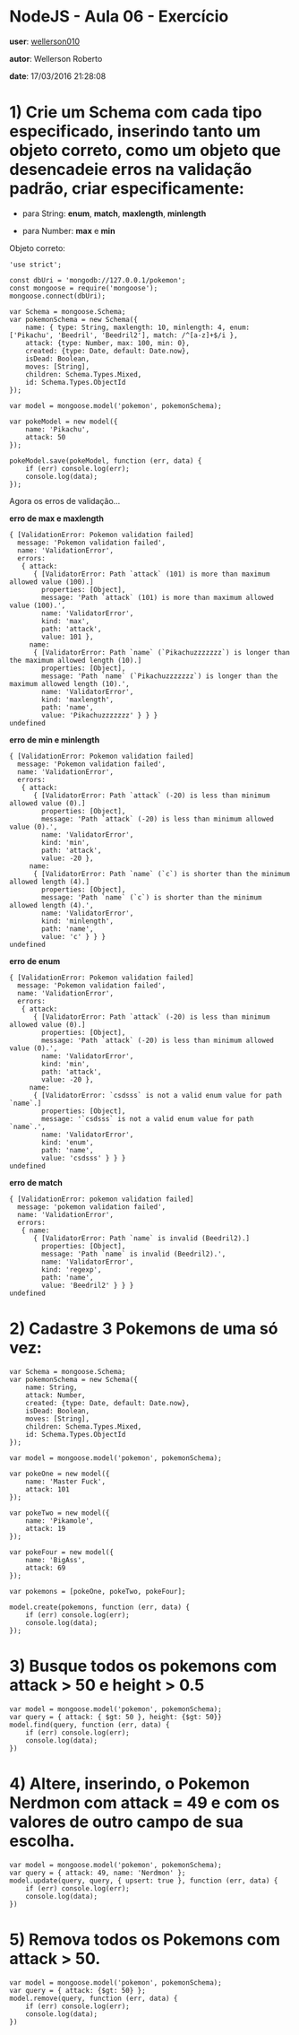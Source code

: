 # NodeJS - Aula 06 - Exercício
**user**: [wellerson010](https://github.com/wellerson010)

**autor**: Wellerson Roberto

**date**: 17/03/2016 21:28:08

# 1) Crie um Schema com cada tipo especificado, inserindo tanto um objeto correto, como um objeto que desencadeie erros na validação padrão, criar especificamente:

- para String: **enum**, **match**, **maxlength**, **minlength**

- para Number: **max** e **min**

Objeto correto:
```
'use strict';

const dbUri = 'mongodb://127.0.0.1/pokemon';
const mongoose = require('mongoose');
mongoose.connect(dbUri);

var Schema = mongoose.Schema;
var pokemonSchema = new Schema({
    name: { type: String, maxlength: 10, minlength: 4, enum: ['Pikachu', 'Beedril', 'Beedril2'], match: /^[a-z]+$/i },
    attack: {type: Number, max: 100, min: 0},
    created: {type: Date, default: Date.now},
    isDead: Boolean,
    moves: [String],
    children: Schema.Types.Mixed,
    id: Schema.Types.ObjectId
});

var model = mongoose.model('pokemon', pokemonSchema);

var pokeModel = new model({
    name: 'Pikachu',
    attack: 50
});

pokeModel.save(pokeModel, function (err, data) {
    if (err) console.log(err);
    console.log(data);
});
```

Agora os erros de validação...

**erro de max e maxlength**
```
{ [ValidationError: Pokemon validation failed]
  message: 'Pokemon validation failed',
  name: 'ValidationError',
  errors:
   { attack:
      { [ValidatorError: Path `attack` (101) is more than maximum allowed value (100).]
        properties: [Object],
        message: 'Path `attack` (101) is more than maximum allowed value (100).',
        name: 'ValidatorError',
        kind: 'max',
        path: 'attack',
        value: 101 },
     name:
      { [ValidatorError: Path `name` (`Pikachuzzzzzzz`) is longer than the maximum allowed length (10).]
        properties: [Object],
        message: 'Path `name` (`Pikachuzzzzzzz`) is longer than the maximum allowed length (10).',
        name: 'ValidatorError',
        kind: 'maxlength',
        path: 'name',
        value: 'Pikachuzzzzzzz' } } }
undefined
```

**erro de min e minlength**
```
{ [ValidationError: Pokemon validation failed]
  message: 'Pokemon validation failed',
  name: 'ValidationError',
  errors:
   { attack:
      { [ValidatorError: Path `attack` (-20) is less than minimum allowed value (0).]
        properties: [Object],
        message: 'Path `attack` (-20) is less than minimum allowed value (0).',
        name: 'ValidatorError',
        kind: 'min',
        path: 'attack',
        value: -20 },
     name:
      { [ValidatorError: Path `name` (`c`) is shorter than the minimum allowed length (4).]
        properties: [Object],
        message: 'Path `name` (`c`) is shorter than the minimum allowed length (4).',
        name: 'ValidatorError',
        kind: 'minlength',
        path: 'name',
        value: 'c' } } }
undefined
```

**erro de enum**
```
{ [ValidationError: Pokemon validation failed]
  message: 'Pokemon validation failed',
  name: 'ValidationError',
  errors:
   { attack:
      { [ValidatorError: Path `attack` (-20) is less than minimum allowed value (0).]
        properties: [Object],
        message: 'Path `attack` (-20) is less than minimum allowed value (0).',
        name: 'ValidatorError',
        kind: 'min',
        path: 'attack',
        value: -20 },
     name:
      { [ValidatorError: `csdsss` is not a valid enum value for path `name`.]
        properties: [Object],
        message: '`csdsss` is not a valid enum value for path `name`.',
        name: 'ValidatorError',
        kind: 'enum',
        path: 'name',
        value: 'csdsss' } } }
undefined
```

**erro de match**

```
{ [ValidationError: pokemon validation failed]
  message: 'pokemon validation failed',
  name: 'ValidationError',
  errors:
   { name:
      { [ValidatorError: Path `name` is invalid (Beedril2).]
        properties: [Object],
        message: 'Path `name` is invalid (Beedril2).',
        name: 'ValidatorError',
        kind: 'regexp',
        path: 'name',
        value: 'Beedril2' } } }
undefined
```



# 2) Cadastre 3 Pokemons de uma só vez:

```
var Schema = mongoose.Schema;
var pokemonSchema = new Schema({
    name: String,
    attack: Number,
    created: {type: Date, default: Date.now},
    isDead: Boolean,
    moves: [String],
    children: Schema.Types.Mixed,
    id: Schema.Types.ObjectId
});

var model = mongoose.model('pokemon', pokemonSchema);

var pokeOne = new model({
    name: 'Master Fuck',
    attack: 101
});

var pokeTwo = new model({
    name: 'Pikamole',
    attack: 19
});

var pokeFour = new model({
    name: 'BigAss',
    attack: 69
});

var pokemons = [pokeOne, pokeTwo, pokeFour];

model.create(pokemons, function (err, data) {
    if (err) console.log(err);
    console.log(data);
});
```

# 3) Busque todos os pokemons com attack > 50 e height > 0.5

```
var model = mongoose.model('pokemon', pokemonSchema);
var query = { attack: { $gt: 50 }, height: {$gt: 50}}
model.find(query, function (err, data) {
    if (err) console.log(err);
    console.log(data);
})
```

# 4) Altere, inserindo, o Pokemon Nerdmon com attack = 49 e com os valores de outro campo de sua escolha.

```
var model = mongoose.model('pokemon', pokemonSchema);
var query = { attack: 49, name: 'Nerdmon' };
model.update(query, query, { upsert: true }, function (err, data) {
    if (err) console.log(err);
    console.log(data);
})
```

# 5) Remova todos os Pokemons com attack > 50.

```
var model = mongoose.model('pokemon', pokemonSchema);
var query = { attack: {$gt: 50} };
model.remove(query, function (err, data) {
    if (err) console.log(err);
    console.log(data);
})
```
